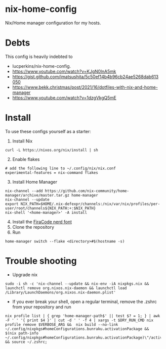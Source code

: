 # nix-home-config

Nix/Home manager configuration for my hosts.

# Debts

This config is heavily indebted to

- lucperkins/nix-home-config.
- https://www.youtube.com/watch?v=KJgN0lnA5mk
- https://gist.github.com/jmatsushita/5c50ef14b4b96cb24ae5268dab613050
- https://www.bekk.christmas/post/2021/16/dotfiles-with-nix-and-home-manager
- https://www.youtube.com/watch?v=1dzgVkgQ5mE

# Install

To use these configs yourself as a starter:

1. Install Nix

```
curl -L https://nixos.org/nix/install | sh
```

2. Enable flakes

```
# add the following line to ~/.config/nix/nix.conf
experimental-features = nix-command flakes
```

3. Install Home Manager

```
nix-channel --add https://github.com/nix-community/home-manager/archive/master.tar.gz home-manager
nix-channel --update
export NIX_PATH=$HOME/.nix-defexpr/channels:/nix/var/nix/profiles/per-user/root/channels${NIX_PATH:+:$NIX_PATH}
nix-shell '<home-manager>' -A install
```

4. Install the [FiraCode nerd font](https://www.nerdfonts.com/)
5. Clone the repository
6. Run

```
home-manager switch --flake <directory>#$(hostname -s)
```

# Trouble shooting

- Upgrade nix

```
sudo -i sh -c 'nix-channel --update && nix-env -iA nixpkgs.nix && launchctl remove org.nixos.nix-daemon && launchctl load /Library/LaunchDaemons/org.nixos.nix-daemon.plist'
```

- If you ever break your shell, open a regular terminal, remove the .zshrc from your repository and run

```
nix profile list | { grep 'home-manager-path$' || test $? = 1; } | awk -F ' ' '{ print $4 }' | cut -d ' ' -f 4 | xargs -t $DRY_RUN_CMD nix profile remove $VERBOSE_ARG &&  nix build --no-link ~/.config/nixpkgs#homeConfigurations.bunraku.activationPackage && $(nix path-info ~/.config/nixpkgs#homeConfigurations.bunraku.activationPackage)\"/activate && source ~/.zshrc;

```
